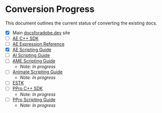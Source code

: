 # Conversion Progress

This document outlines the current status of converting the existing docs.


- [x] Main [docsforadobe.dev](https://docsforadobe.dev) site
- [ ] [AE C++ SDK](https://ae-plugins.docsforadobe.dev/)
- [ ] [AE Expression Reference](https://ae-expressions.docsforadobe.dev/)
- [x] [AE Scripting Guide](https://ae-scripting.docsforadobe.dev/)
- [ ] [AI Scripting Guide](https://ai-scripting.docsforadobe.dev/)
- [ ] [AME Scripting Guide](https://ame-scripting.docsforadobe.dev/)
    - *Note: In progress*
- [ ] [Animate Scripting Guide](https://an-scripting.docsforadobe.dev/)
    - *Note: In progress*
- [ ] [ESTK](https://extendscript.docsforadobe.dev/)
- [ ] [PPro C++ SDK](https://ppro-plugins.docsforadobe.dev/)
    - *Note: In progress*
- [ ] [PPro Scripting Guide](https://ppro-scripting.docsforadobe.dev/)
    - *Note: In progress*
